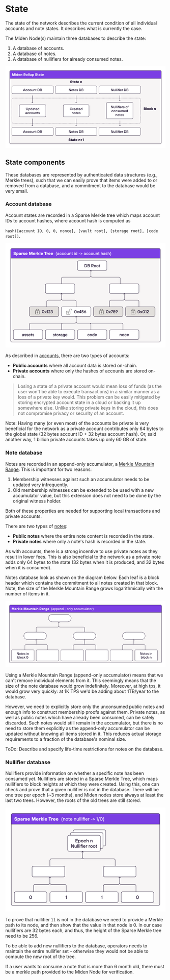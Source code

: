 # State

The state of the network describes the current condition of all individual accounts and note states. It describes what is currently the case.

The Miden Node(s) maintain three databases to describe the state:
1. A database of accounts.
2. A database of notes.
3. A database of nullifiers for already consumed notes.

<p align="center">
  <img src="../diagrams/architecture/state/State.png">
</p>

## State components

These databases are represented by authenticated data structures (e.g., Merkle trees), such that we can easily prove that items were added to or removed from a database, and a commitment to the database would be very small.

### Account database
Account states are recorded in a Sparse Merkle tree which maps account IDs to account hashes, where account hash is computed as 

`hash([account ID, 0, 0, nonce], [vault root], [storage root], [code root])`.

<p align="center">
  <img src="../diagrams/architecture/state/Account_DB.png">
</p>

As described in [accounts](https://0xpolygonmiden.github.io/miden-base/architecture/accounts.html), there are two types of accounts:
* **Public accounts** where all account data is stored on-chain.
* **Private accounts** where only the hashes of accounts are stored on-chain.

> Losing a state of a private account would mean loss of funds (as the user won't be able to execute transactions) in a similar manner as a loss of a private key would. This problem can be easily mitigated by storing encrypted account state in a cloud or backing it up somewhere else. Unlike storing private keys in the cloud, this does not compromise privacy or security of an account.

Note: Having many (or even most) of the accounts be private is very beneficial for the network as a private account contributes only 64 bytes to the global state (32 bytes account ID + 32 bytes account hash). Or, said another way, 1 billion private accounts takes up only $60$ GB of state.

### Note database 

Notes are recorded in an append-only accumulator, a [Merkle Mountain Range](https://github.com/opentimestamps/opentimestamps-server/blob/master/doc/merkle-mountain-range.md). This is important for two reasons:

1. Membership witnesses against such an accumulator needs to be updated very infrequently.
2. Old membership witnesses can be extended to be used with a new accumulator value, but this extension does not need to be done by the original witness holder.

Both of these properties are needed for supporting local transactions and private accounts.

There are two types of [notes](https://0xpolygonmiden.github.io/miden-base/architecture/notes.html):
* **Public notes** where the entire note content is recorded in the state. 
* **Private notes** where only a note's hash is recorded in the state. 

As with accounts, there is a strong incentive to use private notes as they result in lower fees. This is also beneficial to the network as a private note adds only 64 bytes to the state (32 bytes when it is produced, and 32 bytes when it is consumed).

Notes database look as shown on the diagram below. Each leaf is a block header which contains the commitment to all notes created in that block. Note, the size of the Merkle Mountain Range grows logarithmically with the number of items in it.

<p align="center">
  <img src="../diagrams/architecture/state/Note_DB.png">
</p>

Using a Merkle Mountain Range (append-only accumulator) means that we can't remove individual elements from it. This seemingly means that the size of the note database would grow indefinitely. Moreover, at high tps, it would grow very quickly: at 1K TPS we'd be adding about 1TB/year to the database.

However, we need to explicitly store only the unconsumed public notes and enough info to construct membership proofs against them. Private notes, as well as public notes which have already been consumed, can be safely discarded. Such notes would still remain in the accumulator, but there is no need to store them explicitly as the append-only accumulator can be updated without knowing all items stored in it. This reduces actual storage requirements to a fraction of the database's nominal size.

ToDo: Describe and specify life-time restrictions for notes on the database. 

### Nullifier database

Nullifiers provide information on whether a specific note has been consumed yet. Nullifiers are stored in a Sparse Merkle Tree, which maps nullifiers to block heights at which they were created.  Using this, one can check and prove that a given nullifier is not in the database. There will be one tree per epoch (~3 months), and Miden nodes store always at least the last two trees. However, the roots of the old trees are still stored.

<p align="center">
  <img src="../diagrams/architecture/state/Nullifier_DB.png">
</p>

To prove that nullifier `11` is not in the database we need to provide a Merkle path to its node, and then show that the value in that node is $0$. In our case nullifiers are 32 bytes each, and thus, the height of the Sparse Merkle tree need to be 256.

To be able to add new nullifiers to the database, operators needs to maintain the entire nullifier set - otherwise they would not be able to compute the new root of the tree. 

If a user wants to consume a note that is more than 6 month old, there must be a merkle path provided to the Miden Node for verification.
